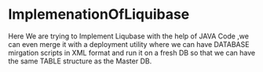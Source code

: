 # ImplemenationOfLiquibase

Here We are trying to Implement Liqubase with the help of JAVA Code ,we can even merge it with a deployment utility where we can have DATABASE mirgation scripts in XML format and run it on a fresh DB so that we can have the same TABLE structure as the Master DB.
